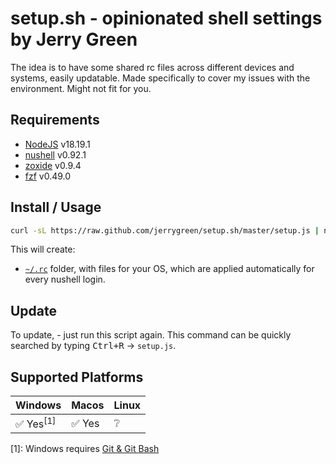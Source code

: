 # setup.sh - opinionated shell settings by Jerry Green

The idea is to have some shared rc files across different devices and systems, easily updatable.
Made specifically to cover my issues with the environment. Might not fit for you.

## Requirements

- [NodeJS](https://nodejs.org) v18.19.1
- [nushell](https://www.nushell.sh) v0.92.1
- [zoxide](https://github.com/ajeetdsouza/zoxide) v0.9.4
- [fzf](https://github.com/junegunn/fzf) v0.49.0

## Install / Usage

```bash
curl -sL https://raw.github.com/jerrygreen/setup.sh/master/setup.js | node
```

This will create:

<!-- - [`~/bin`](https://github.com/jerrygreen/setup.sh/tree/master/bin) folder, with some useful functions accessible as commands in bash -->
- [`~/.rc`](https://github.com/jerrygreen/setup.sh/tree/master/rc) folder, with files for your OS, which are applied automatically for every nushell login.

<!-- Note: [`rc-once`](https://github.com/jerrygreen/setup.sh/tree/master/.rc-once) folder isn't copied to your system: those settings are set only during installation! -->

## Update

To update, - just run this script again. This command can be quickly searched by typing <kbd>Ctrl+R</kbd> -> `setup.js`.

## Supported Platforms

| Windows              | Macos  | Linux |
| -------------------- | ------ | ----- |
| ✅ Yes<sup>[1]</sup> | ✅ Yes | ❔    |

[1]: Windows requires [Git & Git Bash](https://git-scm.com/downloads)
